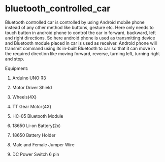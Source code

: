 # bluetooth_controlled_car

Bluetooth controlled car is controlled by using Android mobile phone instead of any other method like buttons, gesture etc. Here only needs to touch button in android phone to control the car in forward, backward, left and right directions. So here android phone is used as transmitting device and Bluetooth module placed in car is used as receiver. Android phone will transmit command using its in-built Bluetooth to car so that it can move in the required direction like moving forward, reverse, turning left, turning right and stop.






Equipment:

1. Arduino UNO R3

2. Motor Driver Shield

3. Wheels(4X)

4. TT Gear Motor(4X)

5. HC-05 Bluetooth Module

6. 18650 Li-on Battery(2x) 

7. 18650 Battery Holder

8. Male and Female Jumper Wire

9. DC Power Switch 6 pin
